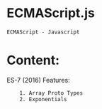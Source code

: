 # ECMAScript.js
    ECMAScript - Javascript

# Content:
ES-7 (2016) Features:

        1. Array Proto Types
        2. Exponentials
